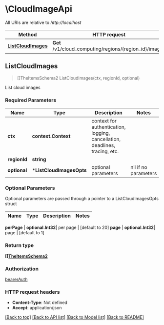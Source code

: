 # \CloudImageApi

All URIs are relative to *http://localhost*

Method | HTTP request | Description
------------- | ------------- | -------------
[**ListCloudImages**](CloudImageApi.md#ListCloudImages) | **Get** /v1/cloud_computing/regions/{region_id}/images | List cloud images



## ListCloudImages

> []TheItemsSchema2 ListCloudImages(ctx, regionId, optional)

List cloud images

### Required Parameters


Name | Type | Description  | Notes
------------- | ------------- | ------------- | -------------
**ctx** | **context.Context** | context for authentication, logging, cancellation, deadlines, tracing, etc.
**regionId** | **string**|  | 
 **optional** | ***ListCloudImagesOpts** | optional parameters | nil if no parameters

### Optional Parameters

Optional parameters are passed through a pointer to a ListCloudImagesOpts struct


Name | Type | Description  | Notes
------------- | ------------- | ------------- | -------------

 **perPage** | **optional.Int32**|  per page | [default to 20]
 **page** | **optional.Int32**|  page | [default to 1]

### Return type

[**[]TheItemsSchema2**](The_Items_Schema_2.md)

### Authorization

[bearerAuth](../README.md#bearerAuth)

### HTTP request headers

- **Content-Type**: Not defined
- **Accept**: application/json

[[Back to top]](#) [[Back to API list]](../README.md#documentation-for-api-endpoints)
[[Back to Model list]](../README.md#documentation-for-models)
[[Back to README]](../README.md)

